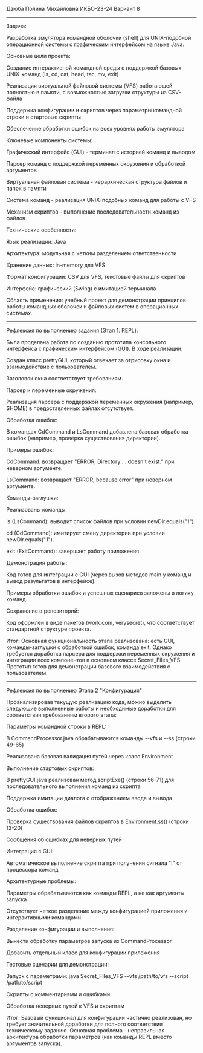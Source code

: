 Дзюба Полина Михайловна
ИКБО-23-24
Вариант 8

_____________________________________________________________________________________________________________________________________________________________________________


Задача:

Разработка эмулятора командной оболочки (shell) для UNIX-подобной операционной системы с графическим интерфейсом на языке Java.

Основные цели проекта:

Создание интерактивной командной среды с поддержкой базовых UNIX-команд (ls, cd, cat, head, tac, mv, exit)

Реализация виртуальной файловой системы (VFS) работающей полностью в памяти, с возможностью загрузки структуры из CSV-файла

Поддержка конфигурации и скриптов через параметры командной строки и стартовые скрипты

Обеспечение обработки ошибок на всех уровнях работы эмулятора

Ключевые компоненты системы:

Графический интерфейс (GUI) - терминал с историей команд и выводом

Парсер команд с поддержкой переменных окружения и обработкой аргументов

Виртуальная файловая система - иерархическая структура файлов и папок в памяти

Система команд - реализация UNIX-подобных команд для работы с VFS

Механизм скриптов - выполнение последовательности команд из файлов

Технические особенности:

Язык реализации: Java

Архитектура: модульная с четким разделением ответственности

Хранение данных: in-memory для VFS

Формат конфигурации: CSV для VFS, текстовые файлы для скриптов

Интерфейс: графический (Swing) с имитацией терминала

Область применения: учебный проект для демонстрации принципов работы командных оболочек и файловых систем в операционных системах.

_____________________________________________________________________________________________________________________________________________________________________________


Рефлексия по выполнению задания (Этап 1. REPL):

Была проделана работа по созданию прототипа консольного интерфейса с графическим интерфейсом (GUI). В ходе реализации:

Создан класс prettyGUI, который отвечает за отрисовку окна и взаимодействие с пользователем.

Заголовок окна соответствует требованиям.

Парсер и переменные окружения:

Реализация парсера с поддержкой переменных окружения (например, $HOME) в предоставленных файлах отсутствует.

Обработка ошибок:

В командах CdCommand и LsCommand добавлена базовая обработка ошибок (например, проверка существования директории).

Примеры ошибок:

CdCommand: возвращает "ERROR, Directory ... doesn't exist." при неверном аргументе.

LsCommand: возвращает "ERROR, because error" при неверном аргументе.

Команды-заглушки:

Реализованы команды:

ls (LsCommand): выводит список файлов при условии newDir.equals("1").

cd (CdCommand): имитирует смену директории при условии newDir.equals("1").

exit (ExitCommand): завершает работу приложения.

Демонстрация работы:

Код готов для интеграции с GUI (через вызов методов main у команд и вывод результатов в интерфейсе).

Примеры обработки ошибок и успешных сценариев заложены в логику команд.

Сохранение в репозиторий:

Код оформлен в виде пакетов (work.com, verysecret), что соответствует стандартной структуре проекта.


Итог:
Основная функциональность этапа реализована: есть GUI, команды-заглушки с обработкой ошибок, команда exit. Однако требуется доработка парсера для поддержки переменных окружения и интеграции всех компонентов в основном классе Secret_Files_VFS. Прототип готов для демонстрации базового взаимодействия с пользователем.


_____________________________________________________________________________________________________________________________________________________________________________


Рефлексия по выполнению Этапа 2 "Конфигурация"

Проанализировав текущую реализацию кода, можно выделить следующие выполненные работы и необходимые доработки для соответствия требованиям второго этапа:

Параметры командной строки в REPL:

В CommandProcessor.java обрабатываются команды --vfs и --ss (строки 49-65)

Реализована базовая валидация путей через класс Environment

Выполнение стартовых скриптов:

В prettyGUI.java реализован метод scriptExe() (строки 56-71) для последовательного выполнения команд из скрипта

Поддержка имитации диалога с отображением ввода и вывода

Обработка ошибок:

Проверка существования файлов скриптов в Environment.ss() (строки 12-20)

Сообщения об ошибках для неверных путей

Интеграция с GUI:

Автоматическое выполнение скрипта при получении сигнала "!" от процессора команд

Архитектурные проблемы:

  Параметры обрабатываются как команды REPL, а не как аргументы запуска

  Отсутствует четкое разделение между конфигурацией приложения и интерактивными командами

Разделение конфигурации и выполнения:

  Вынести обработку параметров запуска из CommandProcessor

  Добавить отдельный класс для конфигурации приложения

Тестовые сценарии для демонстрации:

  Запуск с параметрами: java Secret_Files_VFS --vfs /path/to/vfs --script /path/to/script

  Скрипты с комментариями и ошибками

  Обработка неверных путей к VFS и скриптам

Итог: Базовый функционал для конфигурации частично реализован, но требует значительной доработки для полного соответствия техническому заданию. Основная проблема - неправильная архитектура обработки параметров (как команды REPL вместо аргументов запуска).
